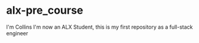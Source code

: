 # alx-pre_course
I'm Collins 
I'm now an ALX Student, this is my first repository as a full-stack engineer
